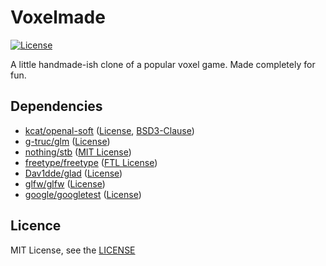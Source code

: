 # Voxelmade

[![License](https://img.shields.io/github/license/ttrounce/voxelmade)](https://github.com/ttrounce/voxelmade/blob/main/LICENSE.md)

A little handmade-ish clone of a popular voxel game. Made completely for fun.

## Dependencies

- [kcat/openal-soft](https://github.com/kcat/openal-soft) ([License](https://github.com/kcat/openal-soft/blob/master/COPYING), [BSD3-Clause](https://github.com/kcat/openal-soft/blob/master/BSD-3Clause))
- [g-truc/glm](https://github.com/g-truc/glm) ([License](https://github.com/g-truc/glm/blob/master/copying.txt))
- [nothing/stb](https://github.com/nothings/stb) ([MIT License](https://github.com/nothings/stb/blob/master/LICENSE))
- [freetype/freetype](https://github.com/freetype/freetype) ([FTL License](https://github.com/freetype/freetype/blob/master/docs/FTL.TXT))
- [Dav1dde/glad](https://github.com/Dav1dde/glad) ([License](https://github.com/Dav1dde/glad/blob/master/LICENSE))
- [glfw/glfw](https://github.com/glfw/glfw) ([License](https://github.com/glfw/glfw/blob/master/LICENSE.md))
- [google/googletest](https://github.com/google/googletest) ([License](https://github.com/google/googletest/blob/master/LICENSE))

## Licence

MIT License, see the [LICENSE](./LICENSE.md)
